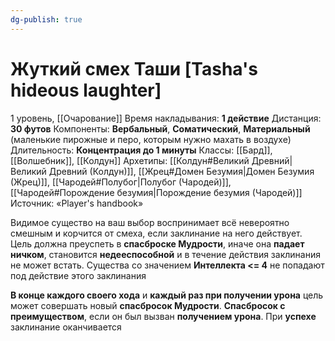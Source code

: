 ```yaml
---
dg-publish: true
---
```

# Жуткий смех Таши [Tasha's hideous laughter]
1 уровень, [[Очарование]]
Время накладывания: **1 действие**
Дистанция: **30 футов**
Компоненты: **Вербальный**, **Соматический**, **Материальный** (маленькие пирожные и перо, которым нужно махать в воздухе)
Длительность: **Концентрация до 1 минуты**
Классы: [[Бард]], [[Волшебник]], [[Колдун]]
Архетипы: [[Колдун#Великий Древний|Великий Древний (Колдун)]], [[Жрец#Домен Безумия|Домен Безумия (Жрец)]], [[Чародей#Полубог|Полубог (Чародей)]], [[Чародей#Порождение безумия|Порождение безумия (Чародей)]]
Источник: «Player's handbook»

Видимое существо на ваш выбор воспринимает всё невероятно смешным и корчится от смеха, если заклинание на него действует. Цель должна преуспеть в **спасброске Мудрости**, иначе она **падает ничком**, становится **недееспособной** и в течение действия заклинания не может встать. Существа со значением **Интеллекта <= 4** не попадают под действие этого заклинания

**В конце каждого своего хода** и **каждый раз при получении урона** цель может совершать новый **спасбросок Мудрости**. **Спасбросок с преимуществом**, если он был вызван **получением урона**. При **успехе** заклинание оканчивается